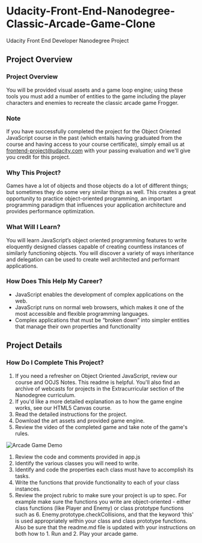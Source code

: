 # Udacity-Front-End-Nanodegree-Classic-Arcade-Game-Clone
Udacity Front End Developer Nanodegree Project

## Project Overview
### Project Overview
You will be provided visual assets and a game loop engine; using these tools you must add a number of entities to the game including the player characters and enemies to recreate the classic arcade game Frogger.

### Note
If you have successfully completed the project for the Object Oriented JavaScript course in the past (which entails having graduated from the course and having access to your course certificate), simply email us at frontend-project@udacity.com with your passing evaluation and we'll give you credit for this project.

### Why This Project?
Games have a lot of objects and those objects do a lot of different things; but sometimes they do some very similar things as well. This creates a great opportunity to practice object-oriented programming, an important programming paradigm that influences your application architecture and provides performance optimization.

### What Will I Learn?
You will learn JavaScript’s object oriented programming features to write eloquently designed classes capable of creating countless instances of similarly functioning objects. You will discover a variety of ways inheritance and delegation can be used to create well architected and performant applications.

### How Does This Help My Career?
* JavaScript enables the development of complex applications on the web.
* JavaScript runs on normal web browsers, which makes it one of the most accessible and flexible programming languages.
* Complex applications that must be “broken down” into simpler entities that manage their own properties and functionality

## Project Details
### How Do I Complete This Project?
1. If you need a refresher on Object Oriented JavaScript, review our course and OOJS Notes. This readme is helpful. You'll also find an archive of webcasts for projects in the Extracurricular section of the Nanodegree curriculum.
2. If you'd like a more detailed explanation as to how the game engine works, see our HTML5 Canvas course.
3. Read the detailed instructions for the project.
4. Download the art assets and provided game engine.
5. Review the video of the completed game and take note of the game's rules.

![Arcade Game Demo](https://youtu.be/kaifTslArtY)

1. Review the code and comments provided in app.js
2. Identify the various classes you will need to write.
3. Identify and code the properties each class must have to accomplish its tasks.
4. Write the functions that provide functionality to each of your class instances.
5. Review the project rubric to make sure your project is up to spec. For example make sure the functions you write are object-oriented - either class functions (like Player and Enemy) or class prototype functions such as 6. Enemy.prototype.checkCollisions, and that the keyword 'this' is used appropriately within your class and class prototype functions. Also be sure that the readme.md file is updated with your instructions on both how to 1. Run and 2. Play your arcade game.
